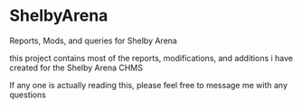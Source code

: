 # ShelbyArena
Reports, Mods, and queries for Shelby Arena
<p>this project contains most of the reports, modifications, and additions i have created for the Shelby Arena CHMS</p>
<p>If any one is actually reading this, please feel free to message me with any questions</p>
